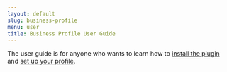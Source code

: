 ```yaml
---
layout: default
slug: business-profile
menu: user
title: Business Profile User Guide
---
```

The user guide is for anyone who wants to learn how to [install the  plugin](getting-started/install) and [set up your profile](getting-started/setup).

